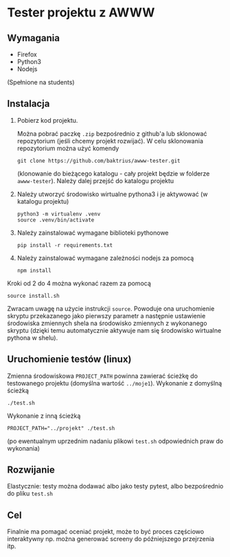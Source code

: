 # Tester projektu z AWWW
## Wymagania
- Firefox
- Python3
- Nodejs

(Spełnione na students)
## Instalacja

1. Pobierz kod projektu.
   
   Można pobrać paczkę `.zip` bezpośrednio z github'a lub sklonować repozytorium (jeśli chcemy projekt rozwijać). W celu sklonowania repozytorium można użyć komendy
   ```
   git clone https://github.com/baktrius/awww-tester.git
   ```
    (klonowanie do bieżącego katalogu - cały projekt będzie w folderze `awww-tester`). Należy dalej przejść do katalogu projektu
2. Należy utworzyć środowisko wirtualne pythona3 i je aktywować (w katalogu projektu)
    ```
    python3 -m virtualenv .venv
    source .venv/bin/activate
    ```
3. Należy zainstalować wymagane biblioteki pythonowe
    ```
    pip install -r requirements.txt
    ```
4. Należy zainstalować wymagane zależności nodejs za pomocą
   ```
   npm install
   ```

Kroki od 2 do 4 można wykonać razem za pomocą
```
source install.sh
```
Zwracam uwagę na użycie instrukcji `source`. Powoduje ona uruchomienie skryptu przekazanego jako pierwszy parametr a następnie ustawienie środowiska zmiennych shela na środowisko zmiennych z wykonanego skryptu (dzięki temu automatycznie aktywuje nam się środowisko wirtualne pythona w shelu).
## Uruchomienie testów (linux)
Zmienna środowiskowa `PROJECT_PATH` powinna zawierać ścieżkę do testowanego projektu (domyślna wartość `../moje1`). Wykonanie z domyślną ścieżką
```
./test.sh
```
Wykonanie z inną ścieżką
```
PROJECT_PATH="../projekt" ./test.sh
```
(po ewentualnym uprzednim nadaniu plikowi `test.sh` odpowiednich praw do wykonania)

## Rozwijanie
Elastycznie: testy można dodawać albo jako testy pytest, albo bezpośrednio do pliku `test.sh`

## Cel
Finalnie ma pomagać oceniać projekt, może to być proces częściowo interaktywny np. można generować screeny do późniejszego przejrzenia itp. 